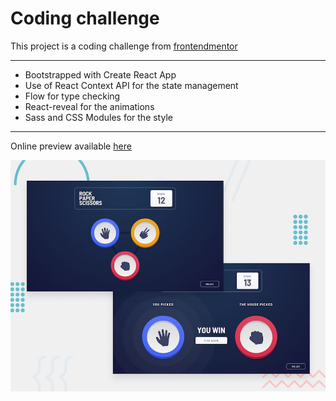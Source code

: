 # Coding challenge

This project is a coding challenge from [frontendmentor](https://www.frontendmentor.io/)

---

-   Bootstrapped with Create React App
-   Use of React Context API for the state management
-   Flow for type checking
-   React-reveal for the animations
-   Sass and CSS Modules for the style

---

Online preview available [here](https://rock-paper-scissors.nicolasjacquet.now.sh/)

![Design preview for the Social media dashboard with theme switcher coding challenge](./design/desktop-preview.jpg)
